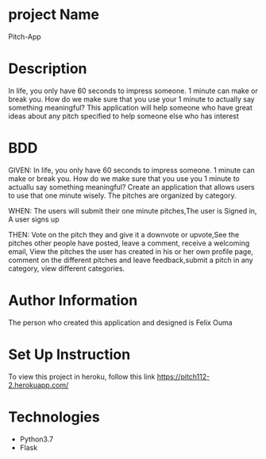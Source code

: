 # project Name
Pitch-App

# Description
In life, you only have 60 seconds to impress someone. 1 minute can make or break you. How do we make sure that you use your 1 minute to actually say something meaningful? This application will help someone who have great ideas about any pitch specified to help someone else who has interest

# BDD
GIVEN: In life, you only have 60 seconds to impress someone. 1 minute can make or break you. How do we make sure that you use you 1 minute to actuallu say something meaningful?
Create an application that allows users to use that one minute wisely. The pitches are organized by category.

WHEN: The users will submit their one minute pitches,The user is Signed in, A user signs up

THEN: Vote on the pitch they and give it a downvote or upvote,See the pitches other people have posted, leave a comment, receive a welcoming email, View the pitches the user has created in his or her own profile page, comment on the different pitches and leave feedback,submit a pitch in any category, view different categories.


# Author Information
The person who created this application and designed is Felix Ouma

# Set Up Instruction
To view this project in heroku, follow this link https://pitch112-2.herokuapp.com/

# Technologies
* Python3.7
* Flask